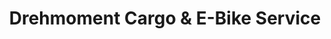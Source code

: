 ---
title: "Drehmoment Cargo & E-Bike Service"
url: /hamburg/drehmoment-cargo-und-e-bike-service/
shop: Fahrrad
---